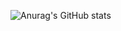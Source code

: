 ![Anurag's GitHub stats](https://github-readme-stats.vercel.app/api?username=suryaa6666&show_icons=true&theme=dracula&border_radius=5&border_color=fff)
